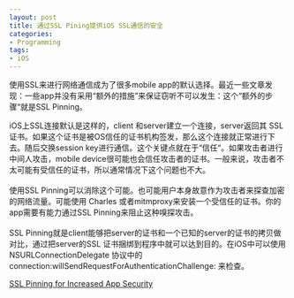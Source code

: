 ```yaml
---
layout: post
title: 通过SSL Pining提供iOS SSL通信的安全
categories:
- Programming
tags:
- iOS
---
```

 使用SSL来进行网络通信成为了很多mobile app的默认选择。最近一些文章发现：一些app并没有采用“额外的措施”来保证窃听不可以发生：这个“额外的步骤“就是SSL Pinning。 
 <br/>  


iOS上SSL连接默认是这样的，client 和server建立一个连接，server返回其 SSL证书。如果这个证书是被OS信任的证书机构签发，那么这个连接就正常进行下去。随后交换session key进行通信。这个关键点就在于“信任“。如果攻击者进行中间人攻击，mobile device很可能也会信任攻击者的证书。一般来说，攻击者不太可能有受信任的证书，所以通常情况下这个问题也不大。  
 <br/>
  使用SSL Pinning可以消除这个可能。也可能用户本身故意作为攻击者来探查加密的网络流量。可能使用 Charles 或者mitmproxy来安装一个受信任的证书。你的app需要有能力通过SSL Pinning来阻止这种嗅探攻击。  
 <br/>
SSL Pinning就是client能够把server的证书和一个已知的server的证书的拷贝做对比，通过把server的SSL 证书捆绑到程序中就可以达到目的。在iOS中可以使用NSURLConnectionDelegate 协议中的connection:willSendRequestForAuthenticationChallenge: 来检查。
 <br>

[SSL Pinning for Increased App Security](http://www.doubleencore.com/2013/03/ssl-pinning-for-increased-app-security)
